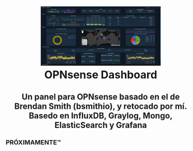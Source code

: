 <h1>
  <p align="center" width="100%">
    <img width="63%" src=".recursos/img/opndash.png">
    </br>
    OPNsense Dashboard
  </p> 
</h1>

<h2> 
  <p align="center" width="100%">
    Un panel para OPNsense basado en el de Brendan Smith (bsmithio), y retocado por mí.</br>
	  Basedo en InfluxDB, Graylog, Mongo, ElasticSearch y Grafana
  </p>
</h2>

### PRÓXIMAMENTE™
